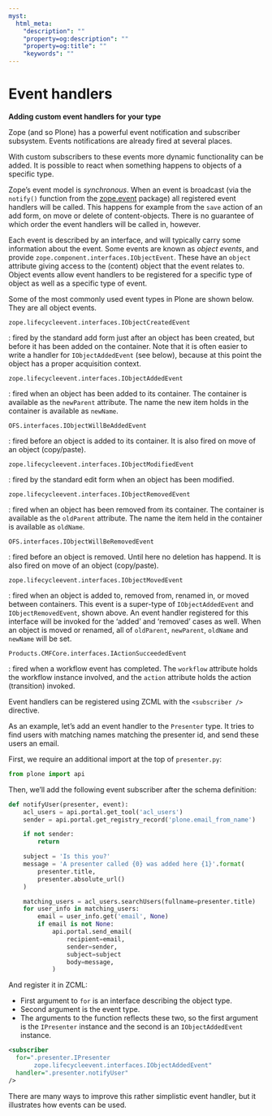 ```yaml
---
myst:
  html_meta:
    "description": ""
    "property=og:description": ""
    "property=og:title": ""
    "keywords": ""
---
```


# Event handlers

**Adding custom event handlers for your type**

Zope (and so Plone) has a powerful event notification and subscriber subsystem.
Events notifications are already fired at several places.

With custom subscribers to these events more dynamic functionality can be added.
It is possible to react when something happens to objects of a specific type.

Zope’s event model is *synchronous*.
When an event is broadcast (via the `notify()` function from the [zope.event] package) all registered event handlers will be called.
This happens for example from the `save` action of an add form, on move or delete of content-objects.
There is no guarantee of which order the event handlers will be called in, however.

Each event is described by an interface, and will typically carry some information about the event.
Some events are known as *object events*, and provide `zope.component.interfaces.IObjectEvent`.
These have an `object` attribute giving access to the (content) object that the event relates to.
Object events allow event handlers to be registered for a specific type of object as well as a specific type of event.

Some of the most commonly used event types in Plone are shown below.
They are all object events.

`zope.lifecycleevent.interfaces.IObjectCreatedEvent`

: fired by the standard add form just after an object has been created, but before it has been added on the container.
  Note that it is often easier to write a handler for `IObjectAddedEvent` (see below), because at this point the object has a proper acquisition context.

`zope.lifecycleevent.interfaces.IObjectAddedEvent`

: fired when an object has been added to its container.
  The container is available as the `newParent` attribute.
  The name the new item holds in the container is available as `newName`.

`OFS.interfaces.IObjectWillBeAddedEvent`

: fired before an object is added to its container.
  It is also fired on move of an object (copy/paste).

`zope.lifecycleevent.interfaces.IObjectModifiedEvent`

: fired by the standard edit form when an object has been modified.

`zope.lifecycleevent.interfaces.IObjectRemovedEvent`

: fired when an object has been removed from its container.
  The container is available as the `oldParent` attribute.
  The name the item held in the container is available as `oldName`.

`OFS.interfaces.IObjectWillBeRemovedEvent`

: fired before an object is removed. Until here no deletion has happend.
  It is also fired on move of an object (copy/paste).

`zope.lifecycleevent.interfaces.IObjectMovedEvent`

: fired when an object is added to, removed from, renamed in, or moved between containers.
  This event is a super-type of `IObjectAddedEvent` and `IObjectRemovedEvent`, shown above.
  An event handler registered for this interface will be invoked for the ‘added’ and ‘removed’ cases as well.
  When an object is moved or renamed, all of `oldParent`, `newParent`, `oldName` and `newName` will be set.

`Products.CMFCore.interfaces.IActionSucceededEvent`

: fired when a workflow event has completed.
  The `workflow` attribute holds the workflow instance involved, and the `action` attribute holds the action (transition) invoked.

Event handlers can be registered using ZCML with the `<subscriber />` directive.

As an example, let’s add an event handler to the `Presenter` type.
It tries to find users with matching names matching the presenter id, and send these users an email.

First, we require an additional import at the top of `presenter.py`:

```python
from plone import api
```

Then, we’ll add the following event subscriber after the schema definition:

```python
def notifyUser(presenter, event):
    acl_users = api.portal.get_tool('acl_users')
    sender = api.portal.get_registry_record('plone.email_from_name')

    if not sender:
        return

    subject = 'Is this you?'
    message = 'A presenter called {0} was added here {1}'.format(
        presenter.title,
        presenter.absolute_url()
    )

    matching_users = acl_users.searchUsers(fullname=presenter.title)
    for user_info in matching_users:
        email = user_info.get('email', None)
        if email is not None:
            api.portal.send_email(
                recipient=email,
                sender=sender,
                subject=subject
                body=message,
            )
```

And register it in ZCML:

- First argument to `for` is an interface describing the object type.
- Second argument is the event type.
- The arguments to the function reflects these two, so the first argument is the `IPresenter` instance and the second is an `IObjectAddedEvent` instance.

```xml
<subscriber
  for=".presenter.IPresenter
       zope.lifecycleevent.interfaces.IObjectAddedEvent"
  handler=".presenter.notifyUser"
/>
```

There are many ways to improve this rather simplistic event handler, but it illustrates how events can be used.

[zope.event]: http://pypi.python.org/pypi/zope.event
